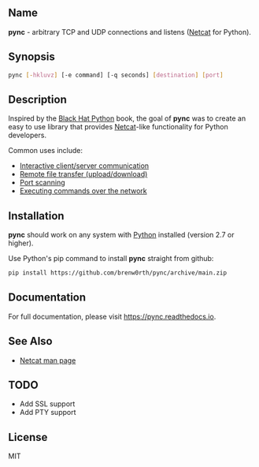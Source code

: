 ## Name
**pync** - arbitrary TCP and UDP connections and listens ([Netcat](https://en.wikipedia.org/wiki/Netcat) for Python).

## Synopsis
```sh
pync [-hkluvz] [-e command] [-q seconds] [destination] [port]
```

## Description
Inspired by the [Black Hat Python](https://github.com/EONRaider/blackhat-python3) book,
the goal of **pync** was to create an easy to use library that
provides [Netcat](https://en.wikipedia.org/wiki/Netcat)-like functionality for Python developers.</br>

Common uses include:
* [Interactive client/server communication](https://pync.readthedocs.io/en/latest/examples/client-server.html)
* [Remote file transfer (upload/download)](https://pync.readthedocs.io/en/latest/examples/data-transfer.html)
* [Port scanning](https://pync.readthedocs.io/en/latest/examples/port-scanning.html)
* [Executing commands over the network](https://pync.readthedocs.io/en/latest/examples/executing-commands.html)

## Installation
**pync** should work on any system with  [Python](https://www.python.org/)
installed (version 2.7 or higher).

Use Python's pip command to install **pync** straight from github:
   ```sh
   pip install https://github.com/brenw0rth/pync/archive/main.zip
   ```

## Documentation
For full documentation, please visit https://pync.readthedocs.io.

## See Also
* [Netcat man page](https://www.unix.com/man-page/Linux/1/nc/)

## TODO
* Add SSL support
* Add PTY support

## License
MIT
